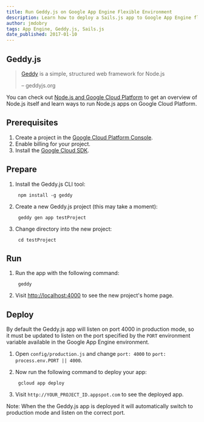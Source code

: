 ```yaml
---
title: Run Geddy.js on Google App Engine Flexible Environment
description: Learn how to deploy a Sails.js app to Google App Engine flexible environment.
author: jmdobry
tags: App Engine, Geddy.js, Sails.js
date_published: 2017-01-10
---
```

## Geddy.js

> [Geddy][geddy] is a simple, structured web framework for Node.js
>
> – geddyjs.org

You can check out [Node.js and Google Cloud Platform][nodejs-gcp] to get an
overview of Node.js itself and learn ways to run Node.js apps on Google Cloud
Platform.

## Prerequisites

1. Create a project in the [Google Cloud Platform Console](https://console.cloud.google.com/).
1. Enable billing for your project.
1. Install the [Google Cloud SDK](https://cloud.google.com/sdk/).

## Prepare

1. Install the Geddy.js CLI tool:

        npm install -g geddy

1. Create a new Geddy.js project (this may take a moment):

        geddy gen app testProject

1. Change directory into the new project:

        cd testProject

## Run

1. Run the app with the following command:

        geddy

1. Visit [http://localhost:4000](http://localhost:4000) to see the new project's
home page.

## Deploy

By default the Geddy.js app will listen on port 4000 in production mode, so it
must be updated to listen on the port specified by the `PORT` environment
variable available in the Google App Engine environment.

1. Open `config/production.js` and change `port: 4000` to `port: process.env.PORT || 4000`.

1. Now run the following command to deploy your app:

        gcloud app deploy

1. Visit `http://YOUR_PROJECT_ID.appspot.com` to see the deployed app.

Note: When the the Geddy.js app is deployed it will automatically switch to
production mode and listen on the correct port.

[geddy]: http://geddyjs.org/
[nodejs-gcp]: running-nodejs-on-google-cloud
